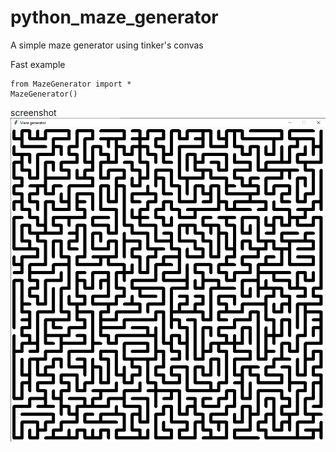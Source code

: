 # python_maze_generator
A simple maze generator using tinker's convas

Fast example

    from MazeGenerator import *
    MazeGenerator()



screenshot
![](https://github.com/karrarkazuya/python_maze_generator/blob/master/screenshot.png)
